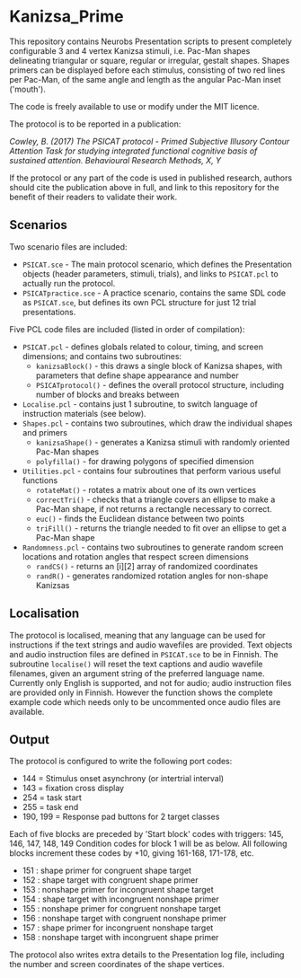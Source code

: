 # Kanizsa_Prime
This repository contains Neurobs Presentation scripts to present completely configurable 3 and 4 vertex Kanizsa stimuli, i.e. Pac-Man shapes delineating triangular or square, regular or irregular, gestalt shapes. Shapes primers can be displayed before each stimulus, consisting of two red lines per Pac-Man, of the same angle and length as the angular Pac-Man inset ('mouth').

The code is freely available to use or modify under the MIT licence.

The protocol is to be reported in a publication:

_Cowley, B. (2017) The PSICAT protocol - Primed Subjective Illusory Contour Attention Task for studying integrated functional cognitive basis of sustained attention. Behavioural Research Methods, X, Y_

If the protocol or any part of the code is used in published research, authors should cite the publication above in full, and link to this repository for the benefit of their readers to validate their work.

## Scenarios
Two scenario files are included:
* `PSICAT.sce` - The main protocol scenario, which defines the Presentation objects (header parameters, stimuli, trials), and links to `PSICAT.pcl` to actually run the protocol.
* `PSICATpractice.sce` - A practice scenario, contains the same SDL code as `PSICAT.sce`, but defines its own PCL structure for just 12 trial presentations.

Five PCL code files are included (listed in order of compilation):
* `PSICAT.pcl` - defines globals related to colour, timing, and screen dimensions; and contains two subroutines:
  * `kanizsaBlock()` - this draws a single block of Kanizsa shapes, with parameters that define shape appearance and number
  * `PSICATprotocol()` - defines the overall protocol structure, including number of blocks and breaks between
* `Localise.pcl` - contains just 1 subroutine, to switch language of instruction materials (see below).
* `Shapes.pcl` - contains two subroutines, which draw the individual shapes and primers
  * `kanizsaShape()` - generates a Kanizsa stimuli with randomly oriented Pac-Man shapes
  * `polyfilla()` - for drawing polygons of specified dimension
* `Utilities.pcl` - contains four subroutines that perform various useful functions
  * `rotateMat()` - rotates a matrix about one of its own vertices
  * `correctTri()` - checks that a triangle covers an ellipse to make a Pac-Man shape, if not returns a rectangle necessary to correct.
  * `euc()` - finds the Euclidean distance between two points
  * `triFill()` - returns the triangle needed to fit over an ellipse to get a Pac-Man shape
* `Randomness.pcl` - contains two subroutines to generate random screen locations and rotation angles that respect screen dimensions
  * `randCS()` - returns an [i][2] array of randomized coordinates
  * `randR()` - generates randomized rotation angles for non-shape Kanizsas


## Localisation
The protocol is localised, meaning that any language can be used for instructions if the text strings and audio wavefiles are provided. Text objects and audio instruction files are defined in `PSICAT.sce` to be in Finnish. The subroutine `localise()` will reset the text captions and audio wavefile filenames, given an argument string of the preferred language name. Currently only English is supported, and not for audio; audio instruction files are provided only in Finnish. However the function shows the complete example code which needs only to be uncommented once audio files are available.

## Output
The protocol is configured to write the following port codes:

* 144 = Stimulus onset asynchrony (or intertrial interval)
* 143 = fixation cross display
* 254 = task start
* 255 = task end
* 190, 199 = Response pad buttons for 2 target classes

Each of five blocks are preceded by 'Start block' codes with triggers: 145, 146, 147, 148, 149
Condition codes for block 1 will be as below. All following blocks increment these codes by +10, giving 161-168, 171-178, etc.

* 151	:	shape primer for congruent shape target
* 152	:	shape target with congruent shape primer
* 153	:	nonshape primer for incongruent shape target
* 154	:	shape target with incongruent nonshape primer
* 155	:	nonshape primer for congruent nonshape target
* 156	:	nonshape target with congruent nonshape primer
* 157	:	shape primer for incongruent nonshape target
* 158	:	nonshape target with incongruent shape primer

The protocol also writes extra details to the Presentation log file, including the number and screen coordinates of the shape vertices.
